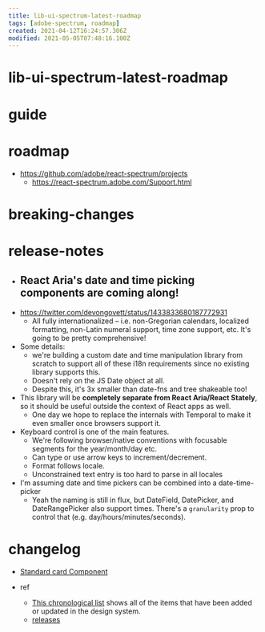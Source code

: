```yaml
---
title: lib-ui-spectrum-latest-roadmap
tags: [adobe-spectrum, roadmap]
created: 2021-04-12T16:24:57.306Z
modified: 2021-05-05T07:48:16.100Z
---
```


# lib-ui-spectrum-latest-roadmap

# guide

# roadmap
- https://github.com/adobe/react-spectrum/projects
  - https://react-spectrum.adobe.com/Support.html
# breaking-changes

# release-notes

- ## React Aria's date and time picking components are coming along! 
- https://twitter.com/devongovett/status/1433833680187772931
  - All fully internationalized – i.e. non-Gregorian calendars, localized formatting, non-Latin numeral support, time zone support, etc. It's going to be pretty comprehensive!
- Some details: 
  - we're building a custom date and time manipulation library from scratch to support all of these i18n requirements since no existing library supports this. 
  - Doesn't rely on the JS Date object at all.
  - Despite this, it's 3x smaller than date-fns and tree shakeable too!
- This library will be **completely separate from React Aria/React Stately**, so it should be useful outside the context of React apps as well.
  - One day we hope to replace the internals with Temporal to make it even smaller once browsers support it.
- Keyboard control is one of the main features. 
  - We're following browser/native conventions with focusable segments for the year/month/day etc. 
  - Can type or use arrow keys to increment/decrement. 
  - Format follows locale. 
  - Unconstrained text entry is too hard to parse in all locales
- I'm assuming date and time pickers can be combined into a date-time-picker
  - Yeah the naming is still in flux, but DateField, DatePicker, and DateRangePicker also support times. There's a `granularity` prop to control that (e.g. day/hours/minutes/seconds).
# changelog
- [Standard card Component](https://github.com/adobe/react-spectrum/issues/2080)

- ref
  - [This chronological list](https://spectrum.adobe.com/page/whats-new/) shows all of the items that have been added or updated in the design system.
  - [releases](https://react-spectrum.adobe.com/releases/index.html)
